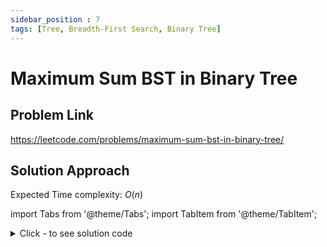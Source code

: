 ```yaml
---
sidebar_position : 7
tags: [Tree, Breadth-First Search, Binary Tree]
---
```


# Maximum Sum BST in Binary Tree

## Problem Link
https://leetcode.com/problems/maximum-sum-bst-in-binary-tree/

## Solution Approach

Expected Time complexity: $O(n)$

import Tabs from '@theme/Tabs';
import TabItem from '@theme/TabItem';

<details><summary>Click - to see solution code</summary>

<Tabs>
<TabItem value="cpp" label="C++">

```cpp
class Solution {
   public:
    int ans = 0;
    bool f(TreeNode *root, int &minv, int &maxv, int &s) {
        if (root == NULL) return true;

        int lmin = minv, lmax = maxv, lsum = 0;
        bool l = f(root->left, lmin, lmax, lsum);

        int rmin = minv, rmax = maxv, rsum = 0;
        bool r = f(root->right, rmin, rmax, rsum);

        if (l == false || r == false || root->val <= lmax || root->val >= rmin)
            return false;

        s += lsum + rsum + root->val;
        ans = max(ans, s);

        minv = min(lmin, root->val);
        maxv = max(rmax, root->val);
        return true;
    }

    int maxSumBST(TreeNode *root) {
        int s = 0;
        int lm = INT_MAX, rm = INT_MIN;
        f(root, lm, rm, s);
        return ans;
    }
};
```
</TabItem>
</Tabs>

</details>
